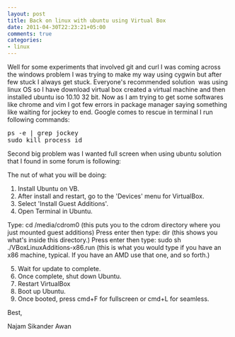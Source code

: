 ```yaml
---
layout: post
title: Back on linux with ubuntu using Virtual Box
date: 2011-04-30T22:23:21+05:00
comments: true
categories:
- linux
---
```

Well for some experiments that involved git and curl I was coming across the windows problem I was trying to make my way using cygwin but after few stuck I always get stuck. Everyone's recommended solution  was using linux OS so I have download virtual box created a virtual machine and then installed ubuntu iso 10.10 32 bit. Now as I am trying to get some softwares like chrome and vim I got few errors in package manager saying something like waiting for jockey to end. Google comes to rescue in terminal I run following commands:

<pre>
ps -e | grep jockey
sudo kill process_id
</pre>

Second big problem was I wanted full screen when using ubuntu solution that I found in some forum is following:

The nut of what you will be doing:

1. Install Ubuntu on VB.
2. After install and restart, go to the 'Devices' menu for VirtualBox.
3. Select 'Install Guest Additions'.
4. Open Terminal in Ubuntu.

Type:
cd /media/cdrom0 (this puts you to the cdrom directory where you just mounted guest additions)
Press enter then type:
dir (this shows you what's inside this directory.)
Press enter then type:
sudo sh ./VBoxLinuxAdditions-x86.run (this is what you would type if you have an x86 machine, typical. If you have an AMD use that one, and so forth.)

5. Wait for update to complete.
6. Once complete, shut down Ubuntu.
7. Restart VirtualBox
8. Boot up Ubuntu.
9. Once booted, press cmd+F for fullscreen or cmd+L for seamless.


Best,

Najam Sikander Awan

